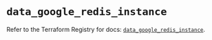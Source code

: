 # `data_google_redis_instance`

Refer to the Terraform Registry for docs: [`data_google_redis_instance`](https://registry.terraform.io/providers/hashicorp/google-beta/6.5.0/docs/data-sources/google_redis_instance).
